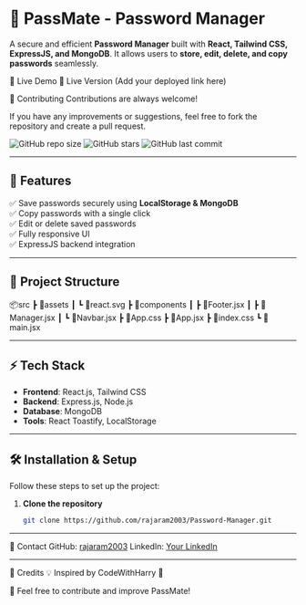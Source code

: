 # 🔐 PassMate - Password Manager

A secure and efficient **Password Manager** built with **React, Tailwind CSS, ExpressJS, and MongoDB**. It allows users to **store, edit, delete, and copy passwords** seamlessly.

🔗 Live Demo
🚀 Live Version (Add your deployed link here)

🤝 Contributing
Contributions are always welcome!

If you have any improvements or suggestions, feel free to fork the repository and create a pull request.

![GitHub repo size](https://img.shields.io/github/repo-size/rajaram2003/Password-Manager)
![GitHub stars](https://img.shields.io/github/stars/rajaram2003/Password-Manager?style=social)
![GitHub last commit](https://img.shields.io/github/last-commit/rajaram2003/Password-Manager)

---

## 📌 Features
✅ Save passwords securely using **LocalStorage & MongoDB**  
✅ Copy passwords with a single click  
✅ Edit or delete saved passwords  
✅ Fully responsive UI  
✅ ExpressJS backend integration  

---

## 📂 Project Structure

📦src
 ┣ 📂assets
 ┃ ┗ 📜react.svg
 ┣ 📂components
 ┃ ┣ 📜Footer.jsx
 ┃ ┣ 📜Manager.jsx
 ┃ ┗ 📜Navbar.jsx
 ┣ 📜App.css
 ┣ 📜App.jsx
 ┣ 📜index.css
 ┗ 📜main.jsx
 
---

## ⚡ Tech Stack

- **Frontend**: React.js, Tailwind CSS
- **Backend**: Express.js, Node.js
- **Database**: MongoDB
- **Tools**: React Toastify, LocalStorage

---

## 🛠 Installation & Setup

Follow these steps to set up the project:

1. **Clone the repository**
   ```sh
   git clone https://github.com/rajaram2003/Password-Manager.git

---

📧 Contact
GitHub: [rajaram2003](https://github.com/rajaram2003)
LinkedIn: [Your LinkedIn](https://www.linkedin.com/in/rajaram-biswal-462272320/)

---

🎯 Credits
💡 Inspired by CodeWithHarry 🚀

🙌 Feel free to contribute and improve PassMate!
